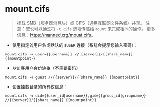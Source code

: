 # mount.cifs

> 挂载 SMB（服务器消息块）或 CIFS（通用互联网文件系统）共享。
> 注意：您也可以通过将 `-t cifs` 选项传递给 `mount` 来完成相同的操作。
> 更多信息：<https://manned.org/mount.cifs>。

- 使用指定的用户名或默认的 `$USER` 连接（系统会提示您输入密码）：

`mount.cifs -o user={{username}} //{{server}}/{{share_name}} {{mountpoint}}`

- 以访客用户身份连接（不需要密码）：

`mount.cifs -o guest //{{server}}/{{share_name}} {{mountpoint}}`

- 设置挂载目录的所有权信息：

`mount.cifs -o uid={{user_id|username}},gid={{group_id|groupname}} //{{server}}/{{share_name}} {{mountpoint}}`
